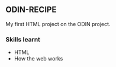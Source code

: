 ## ODIN-RECIPE

My first HTML project on the ODIN project.

### Skills learnt
- HTML
- How the web works